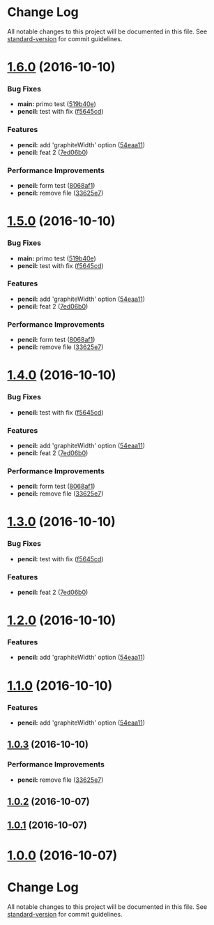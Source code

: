 # Change Log

All notable changes to this project will be documented in this file. See [standard-version](https://github.com/conventional-changelog/standard-version) for commit guidelines.

<a name="1.6.0"></a>
# [1.6.0](https://github.com/massan81/changelog_test/compare/v1.1.0...v1.6.0) (2016-10-10)


### Bug Fixes

* **main:** primo test ([519b40e](https://github.com/massan81/changelog_test/commit/519b40e))
* **pencil:** test with fix ([f5645cd](https://github.com/massan81/changelog_test/commit/f5645cd))


### Features

* **pencil:** add 'graphiteWidth' option ([54eaa11](https://github.com/massan81/changelog_test/commit/54eaa11))
* **pencil:** feat 2 ([7ed06b0](https://github.com/massan81/changelog_test/commit/7ed06b0))


### Performance Improvements

* **pencil:** form test ([8068af1](https://github.com/massan81/changelog_test/commit/8068af1))
* **pencil:** remove file ([33625e7](https://github.com/massan81/changelog_test/commit/33625e7))



<a name="1.5.0"></a>
# [1.5.0](https://github.com/massan81/changelog_test/compare/v1.1.0...v1.5.0) (2016-10-10)


### Bug Fixes

* **main:** primo test ([519b40e](https://github.com/massan81/changelog_test/commit/519b40e))
* **pencil:** test with fix ([f5645cd](https://github.com/massan81/changelog_test/commit/f5645cd))


### Features

* **pencil:** add 'graphiteWidth' option ([54eaa11](https://github.com/massan81/changelog_test/commit/54eaa11))
* **pencil:** feat 2 ([7ed06b0](https://github.com/massan81/changelog_test/commit/7ed06b0))


### Performance Improvements

* **pencil:** form test ([8068af1](https://github.com/massan81/changelog_test/commit/8068af1))
* **pencil:** remove file ([33625e7](https://github.com/massan81/changelog_test/commit/33625e7))



<a name="1.4.0"></a>
# [1.4.0](https://github.com/massan81/changelog_test/compare/v1.1.0...v1.4.0) (2016-10-10)


### Bug Fixes

* **pencil:** test with fix ([f5645cd](https://github.com/massan81/changelog_test/commit/f5645cd))


### Features

* **pencil:** add 'graphiteWidth' option ([54eaa11](https://github.com/massan81/changelog_test/commit/54eaa11))
* **pencil:** feat 2 ([7ed06b0](https://github.com/massan81/changelog_test/commit/7ed06b0))


### Performance Improvements

* **pencil:** form test ([8068af1](https://github.com/massan81/changelog_test/commit/8068af1))
* **pencil:** remove file ([33625e7](https://github.com/massan81/changelog_test/commit/33625e7))



<a name="1.3.0"></a>
# [1.3.0](https://github.com/massan81/changelog_test/compare/v1.2.0...v1.3.0) (2016-10-10)


### Bug Fixes

* **pencil:** test with fix ([f5645cd](https://github.com/massan81/changelog_test/commit/f5645cd))


### Features

* **pencil:** feat 2 ([7ed06b0](https://github.com/massan81/changelog_test/commit/7ed06b0))



<a name="1.2.0"></a>
# [1.2.0](https://github.com/massan81/changelog_test/compare/v1.0.3...v1.2.0) (2016-10-10)


### Features

* **pencil:** add 'graphiteWidth' option ([54eaa11](https://github.com/massan81/changelog_test/commit/54eaa11))



<a name="1.1.0"></a>
# [1.1.0](https://github.com/massan81/changelog_test/compare/v1.0.3...v1.1.0) (2016-10-10)


### Features

* **pencil:** add 'graphiteWidth' option ([54eaa11](https://github.com/massan81/changelog_test/commit/54eaa11))



<a name="1.0.3"></a>
## [1.0.3](https://github.com/massan81/changelog_test/compare/v1.0.2...v1.0.3) (2016-10-10)


### Performance Improvements

* **pencil:** remove file ([33625e7](https://github.com/massan81/changelog_test/commit/33625e7))



<a name="1.0.2"></a>
## [1.0.2](https://github.com/massan81/changelog_test/compare/v1.0.1...v1.0.2) (2016-10-07)



<a name="1.0.1"></a>
## [1.0.1](https://github.com/massan81/changelog_test/compare/v1.1.0...v1.0.1) (2016-10-07)



<a name="1.0.0"></a>
# [1.0.0](https://github.com/massan81/changelog_test/compare/v1.1.0...v1.0.0) (2016-10-07)



# Change Log

All notable changes to this project will be documented in this file. See [standard-version](https://github.com/conventional-changelog/standard-version) for commit guidelines.
